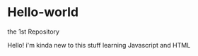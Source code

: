 # Hello-world
the 1st Repository 

Hello! 
i'm kinda new to this stuff 
learning Javascript and HTML 
